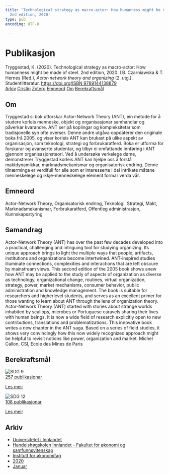 ```yaml
---
title: 'Technological strategy as macro-actor: How humanness might be made of steel.
  2nd edition, 2020'
type: pub
encoding: UTF-8

---
```

<h1>Publikasjon</h1>
<article id="csl-bib-container-NUBFMXJZ" class="csl-bib-container">
  <div class="csl-bib-body"> <div class="csl-entry">Tryggestad, K. (2020). Technological strategy as macro-actor: How humanness might be made of steel. 2nd edition, 2020. I B. Czarniawska &#38; T. Hernes (Red.), <i>Actor-network theory and organizing</i> (2. utg.). Studentlitteratur. <a href="https://doi.org/ISBN 9789144138879">https://doi.org/ISBN 9789144138879</a></div> </div>
  <div class="csl-bib-buttons">
    <a href="#taxonomy-article-NUBFMXJZ" alt="archive" class="csl-bib-button">Arkiv</a>
    <a href="https://app.cristin.no/results/show.jsf?id=1788587" alt="Cristin" class="csl-bib-button">Cristin</a>
    <a href="http://zotero.org/groups/5881554/items/NUBFMXJZ" alt="Zotero" class="csl-bib-button">Zotero</a>
    <a href="#keywords-article-NUBFMXJZ" alt="keywords" class="csl-bib-button">Emneord</a>
    <a href="#about-article-NUBFMXJZ" alt="about_pub" class="csl-bib-button">Om</a>
    <a href="#sdg-article-NUBFMXJZ" alt="sdg" class="csl-bib-button">Berekraftsmål</a>
  </div>
  <div id="csl-bib-meta-container-NUBFMXJZ"></div>
</article>
<div id="csl-bib-meta-NUBFMXJZ" class="csl-bib-meta">
  <article id="about-article-NUBFMXJZ" class="about_pub-article">
    <h1>Om</h1>
    Tryggestad si bok utforskar Actor-Network Theory (ANT), ein metode for å studere korleis menneske, objekt og organisasjonar samhandlar og påverkar kvarandre. ANT ser på koplingar og kompleksitetar som tradisjonelle syn ofte overser. Denne andre utgåva oppdaterer den originale boka frå 2005, og viser korleis ANT kan brukast på ulike aspekt av organisasjon, som teknologi, strategi og forbrukaratferd. Boka er utforma for forskarar og avanserte studentar, og tilbyr ei omfattande innføring i ANT gjennom organisasjonsteori. Ved å undersøke verkelege døme, demonstrerer Tryggestad korleis ANT kan hjelpe oss å forstå maktdynamikkar, marknadsmekanismar og organisatorisk endring. Denne tilnærminga er verdifull for alle som er interesserte i dei intrikate måtane menneskelege og ikkje-menneskelege element formar verda vår.
  </article>
  <article id="keywords-article-NUBFMXJZ" class="keywords-article">
    <h1>Emneord</h1>
    Actor-Network Theory, Organisatorisk endring, Teknologi, Strategi, Makt, Marknadsmekanismar, Forbrukaratferd, Offentleg administrasjon, Kunnskapsstyring
  </article>
  <article id="abstract-article-NUBFMXJZ" class="abstract-article">
    <h1>Samandrag</h1>
    Actor-Network Theory (ANT) has over the past few decades developed into a practical, challenging and intriguing tool for studying organizing. Its unique approach brings to light the multiple ways that people, artifacts, institutions and organizations become intertwined. ANT-inspired studies illuminate connections, complexities and interactions that are left obscure by mainstream views. This second edition of the 2005 book shows anew how ANT may be applied to the study of aspects of organization as diverse as technology, organizational change, routines, virtual organization, strategy, power, market mechanisms, consumer behavior, public administration and knowledge management. The book is suitable for researchers and higherlevel students, and serves as an excellent primer for those wanting to learn about ANT through the lens of organization theory. Actor-Network Theory (ANT) started with stories about strange worlds inhabited by scallops, microbes or Portuguese caravels sharing their lives with human beings. It is now a wide field of research explicitly open to new contributions, translations and problematizations. This innovative book writes a new chapter in the ANT saga. Based on a series of field studies, it shows very convincingly how this now widely recognized approach might be helpful to revisit notions like power, organization and market. Michel Callon, CSI, Ecole des Mines de Paris
  </article>
  <article id="sdg-article-NUBFMXJZ" class="sdg-article">
    <h1>Berekraftsmål</h1>
    <div class="sdg-container"><div id="sdg9" class="sdg">
        <img src="{{< params subfolder >}}images/sdg/sdg09_nn.png" class="image" alt="SDG 9">
        <div class="sdg-overlay">
          <a href="{{< params subfolder >}}nn/archive/?sdg=9#archive" class="sdg-publication-count"><span>257</span> publikasjonar</a>
          <p><a href="https://fn.no/om-fn/fns-baerekraftsmaal/industri-innovasjon-og-infrastruktur?lang=nno-NO" class="sdg-read-more">Les meir</a></p>
        </div>
      </div> <div id="sdg12" class="sdg">
        <img src="{{< params subfolder >}}images/sdg/sdg12_nn.png" class="image" alt="SDG 12">
        <div class="sdg-overlay">
          <a href="{{< params subfolder >}}nn/archive/?sdg=12#archive" class="sdg-publication-count"><span>108</span> publikasjonar</a>
          <p><a href="https://fn.no/om-fn/fns-baerekraftsmaal/ansvarlig-forbruk-og-produksjon?lang=nno-NO" class="sdg-read-more">Les meir</a></p>
        </div>
      </div></div>
  </article>
  <article id="taxonomy-article-NUBFMXJZ" class="taxonomy-article">
    <h1>Arkiv</h1>
    <ul>
      <li><a href="{{< params subfolder >}}nn/archive/?key=3DCRN523">Universitetet i Innlandet</a></li>
      <li><a href="{{< params subfolder >}}nn/archive/?key=DU8Q9LN9">Handelshøgskolen Innlandet - Fakultet for økonomi og samfunnsvitenskap</a></li>
      <li><a href="{{< params subfolder >}}nn/archive/?key=3IQA89I8">Institutt for økonomifag</a></li>
      <li><a href="{{< params subfolder >}}nn/archive/?key=TI88EFV9">2020</a></li>
      <li><a href="{{< params subfolder >}}nn/archive/?key=V7LLBWK5">Januar</a></li>
    </ul>
  </article>
</div>
